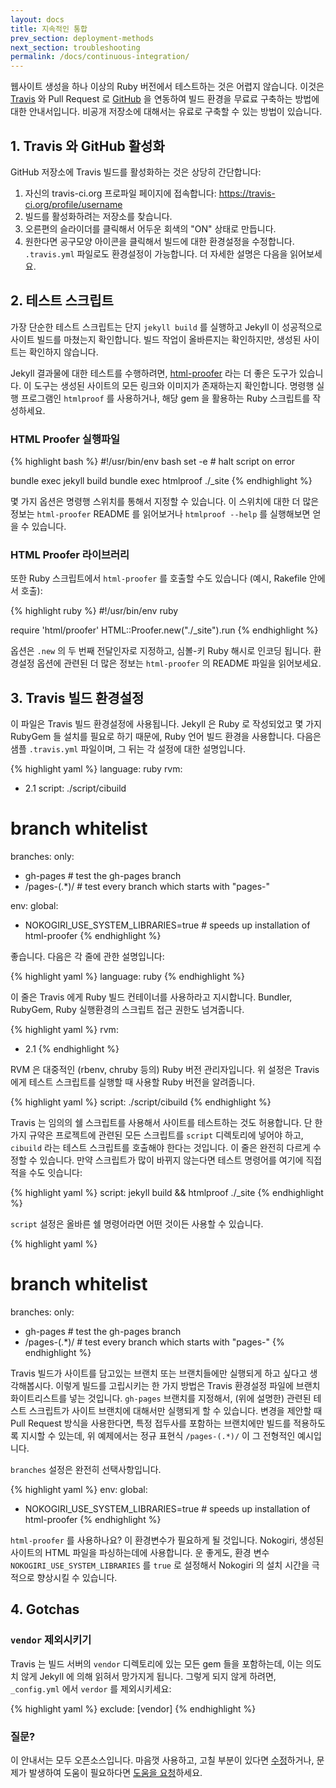 ```yaml
---
layout: docs
title: 지속적인 통합
prev_section: deployment-methods
next_section: troubleshooting
permalink: /docs/continuous-integration/
---
```


웹사이트 생성을 하나 이상의 Ruby 버전에서 테스트하는 것은 어렵지 않습니다. 이것은 [Travis][0] 와 Pull Request 로 [GitHub][1] 을 연동하여 빌드 환경을 무료료 구축하는 방법에 대한 안내서입니다. 비공개 저장소에 대해서는 유료로 구축할 수 있는 방법이 있습니다.

[0]: https://travis-ci.org/
[1]: https://github.com/

## 1. Travis 와 GitHub 활성화

GitHub 저장소에 Travis 빌드를 활성화하는 것은 상당히 간단합니다:

1. 자신의 travis-ci.org 프로파일 페이지에 접속합니다: https://travis-ci.org/profile/username
2. 빌드를 활성화하려는 저장소를 찾습니다.
3. 오른편의 슬라이더를 클릭해서 어두운 회색의 "ON" 상태로 만듭니다.
4. 원한다면 공구모양 아이콘을 클릭해서 빌드에 대한 환경설정을 수정합니다.
   `.travis.yml` 파일로도 환경설정이 가능합니다. 더 자세한 설명은 다음을
   읽어보세요.

## 2. 테스트 스크립트

가장 단순한 테스트 스크립트는 단지 `jekyll build` 를 실행하고 Jekyll 이 성공적으로 사이트 빌드를 마쳤는지 확인합니다. 빌드 작업이 올바른지는 확인하지만, 생성된 사이트는 확인하지 않습니다.

Jekyll 결과물에 대한 테스트를 수행하려면, [html-proofer][2] 라는 더 좋은 도구가 있습니다. 이 도구는 생성된 사이트의 모든 링크와 이미지가 존재하는지 확인합니다. 명령행 실행 프로그램인 `htmlproof` 를 사용하거나, 해당 gem 을 활용하는 Ruby 스크립트를 작성하세요.

### HTML Proofer 실행파일

{% highlight bash %}
#!/usr/bin/env bash
set -e # halt script on error

bundle exec jekyll build
bundle exec htmlproof ./_site
{% endhighlight %}

몇 가지 옵션은 명령행 스위치를 통해서 지정할 수 있습니다. 이 스위치에 대한 더 많은 정보는 `html-proofer` README 를 읽어보거나 `htmlproof --help` 를 실행해보면 얻을 수 있습니다.

### HTML Proofer 라이브러리

또한 Ruby 스크립트에서 `html-proofer` 를 호출할 수도 있습니다 (예시, Rakefile 안에서 호출):

{% highlight ruby %}
#!/usr/bin/env ruby

require 'html/proofer'
HTML::Proofer.new("./_site").run
{% endhighlight %}

옵션은 `.new` 의 두 번째 전달인자로 지정하고, 심볼-키 Ruby 해시로 인코딩 됩니다. 환경설정 옵션에 관련된 더 많은 정보는 `html-proofer` 의 README 파일을 읽어보세요.

[2]: https://github.com/gjtorikian/html-proofer

## 3. Travis 빌드 환경설정

이 파일은 Travis 빌드 환경설정에 사용됩니다. Jekyll 은 Ruby 로 작성되었고 몇 가지 RubyGem 들 설치를 필요로 하기 때문에, Ruby 언어 빌드 환경을 사용합니다. 다음은 샘플 `.travis.yml` 파일이며, 그 뒤는 각 설정에 대한 설명입니다.

{% highlight yaml %}
language: ruby
rvm:
- 2.1
script: ./script/cibuild

# branch whitelist
branches:
  only:
  - gh-pages     # test the gh-pages branch
  - /pages-(.*)/ # test every branch which starts with "pages-"

env:
  global:
  - NOKOGIRI_USE_SYSTEM_LIBRARIES=true # speeds up installation of html-proofer
{% endhighlight %}

좋습니다. 다음은 각 줄에 관한 설명입니다:

{% highlight yaml %}
language: ruby
{% endhighlight %}

이 줄은 Travis 에게 Ruby 빌드 컨테이너를 사용하라고 지시합니다. Bundler, RubyGem, Ruby 실행환경의 스크립트 접근 권한도 넘겨줍니다.

{% highlight yaml %}
rvm:
- 2.1
{% endhighlight %}

RVM 은 대중적인 (rbenv, chruby 등의) Ruby 버전 관리자입니다. 위 설정은 Travis 에게 테스트 스크립트를 실행할 때 사용할 Ruby 버전을 알려줍니다.

{% highlight yaml %}
script: ./script/cibuild
{% endhighlight %}

Travis 는 임의의 쉘 스크립트를 사용해서 사이트를 테스트하는 것도 허용합니다. 단 한가지 규약은 프로젝트에 관련된 모든 스크립트를 `script` 디렉토리에 넣어야 하고, `cibuild` 라는 테스트 스크립트를 호출해야 한다는 것입니다. 이 줄은 완전히 다르게 수정할 수 있습니다. 만약 스크립트가 많이 바뀌지 않는다면 테스트 명령어를 여기에 직접 적을 수도 잇습니다:

{% highlight yaml %}
script: jekyll build && htmlproof ./_site
{% endhighlight %}

`script` 설정은 올바른 쉘 명령어라면 어떤 것이든 사용할 수 있습니다.

{% highlight yaml %}
# branch whitelist
branches:
  only:
  - gh-pages     # test the gh-pages branch
  - /pages-(.*)/ # test every branch which starts with "pages-"
{% endhighlight %}

Travis 빌드가 사이트를 담고있는 브랜치 또는 브랜치들에만 실행되게 하고 싶다고 생각해봅시다. 이렇게 빌드를 고립시키는 한 가지 방법은 Travis 환경설정 파일에 브랜치 화이트리스트를 넣는 것입니다. `gh-pages` 브랜치를 지정해서, (위에 설명한) 관련된 테스트 스크립트가 사이트 브랜치에 대해서만 실행되게 할 수 있습니다. 변경을 제안할 때 Pull Request 방식을 사용한다면, 특정 접두사를 포함하는 브랜치에만 빌드를 적용하도록 지시할 수 있는데, 위 예제에서는 정규 표현식 `/pages-(.*)/` 이 그 전형적인 예시입니다.

`branches` 설정은 완전히 선택사항입니다.

{% highlight yaml %}
env:
  global:
  - NOKOGIRI_USE_SYSTEM_LIBRARIES=true # speeds up installation of html-proofer
{% endhighlight %}

`html-proofer` 를 사용하나요? 이 환경변수가 필요하게 될 것입니다. Nokogiri, 생성된 사이트의 HTML 파일을 파싱하는데에 사용합니다. 운 좋게도, 환경 변수 `NOKOGIRI_USE_SYSTEM_LIBRARIES` 를 `true` 로 설정해서 Nokogiri 의 설치 시간을 극적으로 향상시킬 수 있습니다.

## 4. Gotchas

### `vendor` 제외시키기

Travis 는 빌드 서버의 `vendor` 디렉토리에 있는 모든 gem 들을 포함하는데, 이는 의도치 않게 Jekyll 에 의해 읽혀서 망가지게 됩니다. 그렇게 되지 않게 하려면, `_config.yml` 에서 `verdor` 를 제외시키세요:

{% highlight yaml %}
exclude: [vendor]
{% endhighlight %}

### 질문?

이 안내서는 모두 오픈소스입니다. 마음껏 사용하고, 고칠 부분이 있다면 [수정][3]하거나, 문제가 발생하여 도움이 필요하다면 [도움을 요청][4]하세요.

[3]: https://github.com/jekyll/jekyll/edit/master/site/_docs/continuous-integration.md
[4]: https://github.com/jekyll/jekyll-help#how-do-i-ask-a-question
